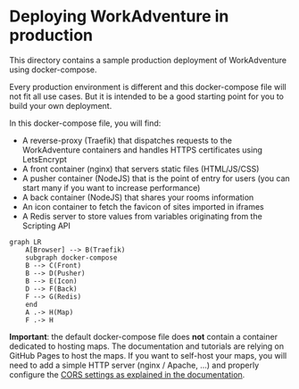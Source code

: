 # Deploying WorkAdventure in production

This directory contains a sample production deployment of WorkAdventure using docker-compose.

Every production environment is different and this docker-compose file will not
fit all use cases. But it is intended to be a good starting point for you 
to build your own deployment.

In this docker-compose file, you will find:

- A reverse-proxy (Traefik) that dispatches requests to the WorkAdventure containers and handles HTTPS certificates using LetsEncrypt
- A front container (nginx) that servers static files (HTML/JS/CSS)
- A pusher container (NodeJS) that is the point of entry for users (you can start many if you want to increase performance)
- A back container (NodeJS) that shares your rooms information
- An icon container to fetch the favicon of sites imported in iframes
- A Redis server to store values from variables originating from the Scripting API

```mermaid
graph LR
    A[Browser] --> B(Traefik)
    subgraph docker-compose
    B --> C(Front)
    B --> D(Pusher)
    B --> E(Icon)
    D --> F(Back)
    F --> G(Redis)
    end
    A .-> H(Map)
    F .-> H
```

**Important**: the default docker-compose file does **not** contain a container dedicated to hosting maps. The documentation and
tutorials are relying on GitHub Pages to host the maps. If you want to self-host your maps, you will need to add a simple 
HTTP server (nginx / Apache, ...) and properly configure the [CORS settings as explained in the documentation](../../docs/maps/hosting.md).
